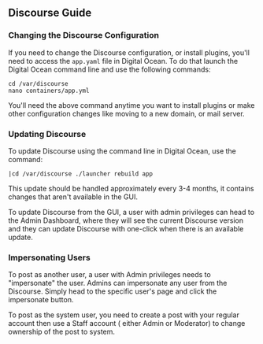 ## Discourse Guide

### Changing the Discourse Configuration

If you need to change the Discourse configuration, or install plugins, you'll need to access the `app.yaml` file in Digital Ocean.
To do that launch the Digital Ocean command line and use the following commands:

```
cd /var/discourse
nano containers/app.yml
```
You'll need the above command anytime you want to install plugins or make other configuration changes like moving to a new domain, or mail server.

### Updating Discourse
To update Discourse using the command line in Digital Ocean, use the command: 

`|cd /var/discourse
./launcher rebuild app`

This update should be handled approximately every 3-4 months, it contains changes that aren't available in the GUI.  

To update Discourse from the GUI, a user with admin privileges can head to the Admin Dashboard, where they will see the current Discourse version and they can update Discourse with one-click when there is an available update.

### Impersonating Users

To post as another user, a user with Admin privileges needs to "impersonate" the user. Admins can impersonate any user from the Discourse. Simply head to the specific user's page and click the impersonate button.

To post as the system user, you need to create a post with your regular account then use a Staff account ( either Admin or Moderator) to change ownership of the post to system.
